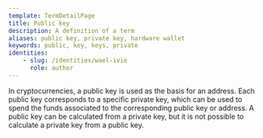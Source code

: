 ```yaml
---
template: TermDetailPage
title: Public key 
description: A definition of a term
aliases: public key, private key, hardware wallet
keywords: public, key, keys, private
identities: 
    - slug: /identities/wael-ivie
      role: author
---
```


In cryptocurrencies, a public key is used as the basis for an address. Each public key corresponds to a specific private key, which can be used to spend the funds associated to the corresponding public key or address. A public key can be calculated from a private key, but it is not possible to calculate a private key from a public key.